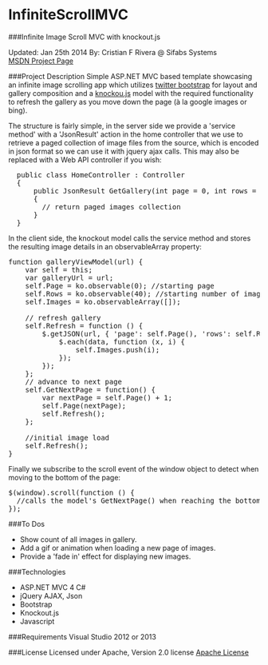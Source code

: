 InfiniteScrollMVC
=================

###Infinite Image Scroll MVC with knockout.js

Updated: Jan 25th 2014 
By: Cristian F Rivera @ Sifabs Systems<br>
[MSDN Project Page](http://code.msdn.microsoft.com/Infinite-Image-Scroll-66590b24)

###Project Description
Simple ASP.NET MVC based template showcasing an infinite image scrolling app which utilizes [twitter bootstrap](http://getbootstrap.com/) for layout and gallery composition and a [knockou.js](http://knockoutjs.com/index.html) model with the required functionality to refresh the gallery as you move down the page (à la google images or bing).

The structure is fairly simple, in the server side we provide a 'service method' with a 'JsonResult' action in the home controller that we use to retrieve a paged collection of image files from the source, which is encoded in json format so we can use it with jquery ajax calls. This may also be replaced with a Web API controller if you wish:
<pre>
  public class HomeController : Controller
  {
      public JsonResult GetGallery(int page = 0, int rows = 16)
      {
        // return paged images collection
      }
  }
</pre>        

In the client side, the knockout model calls the service method and stores the resulting image details in an observableArray property:
<pre>
function galleryViewModel(url) {
    var self = this;
    var galleryUrl = url;
    self.Page = ko.observable(0); //starting page
    self.Rows = ko.observable(40); //starting number of images
    self.Images = ko.observableArray([]);

    // refresh gallery
    self.Refresh = function () {
        $.getJSON(url, { 'page': self.Page(), 'rows': self.Rows() }, function (data) {
            $.each(data, function (x, i) {
                self.Images.push(i);
            });
        });
    };
    // advance to next page
    self.GetNextPage = function() {
        var nextPage = self.Page() + 1;
        self.Page(nextPage);
        self.Refresh();
    };

    //initial image load
    self.Refresh();
}
</pre>

Finally we subscribe to the scroll event of the window object to detect when moving to the bottom of the page:
<pre>
$(window).scroll(function () {
  //calls the model's GetNextPage() when reaching the bottom of the page
});
</pre>

###To Dos

* Show count of all images in gallery.
* Add a gif or animation when loading a new page of images.
* Provide a 'fade in' effect for displaying new images.

###Technologies
* ASP.NET MVC 4 C#
* jQuery AJAX, Json
* Bootstrap
* Knockout.js
* Javascript

###Requirements
Visual Studio 2012 or 2013

 
###License
Licensed under Apache, Version 2.0 license [Apache License](http://www.apache.org/licenses/LICENSE-2.0.html)

